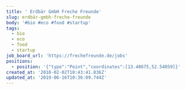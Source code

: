```yaml
---
title: ' Erdbär GmbH Freche Freunde'
slug: erdbär-gmbh-freche-freunde
body: '#bio #eco #food #startup'
tags:
  - bio
  - eco
  - food
  - startup
job_board_url: 'https://frechefreunde.de/jobs'
positions:
  - position: '{"type":"Point","coordinates":[13.40675,52.54059]}'
created_at: '2018-02-02T10:43:41.836Z'
updated_at: '2019-06-16T10:36:09.744Z'
---
```


